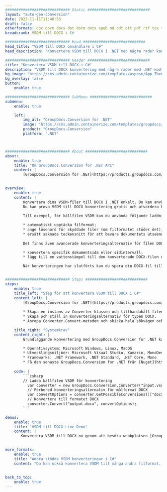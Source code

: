 ```yaml
---
############################# Static ############################
layout: "auto-gen-conversion"
date: 2022-11-11T11:40:53
draft: false
otherformats: doc docm docx dot dotm dotx epub md odt ott pdf rtf tex txt vdx vsdm vsdx vssm vssx vstm vstx vsx vtx xps
breadcrumb: VSDM till DOCX i C#

############################# Head ############################
head_title: "VSDM till DOCX omvandlare i C#"
head_description: "Konvertera VSDM till DOCX i .NET med några rader kod. Använd GroupDocs Document Conversion API för att konvertera över 160 filformat."

############################# Header ############################
title: "Konvertera VSDM till DOCX i C#"
description: "VSDM till DOCX konvertering med några rader med .NET-kod"
bg_image: "https://cms.admin.containerize.com/templates/aspose/App_Themes/V3/images/bg/header1.png"
bg_overlay: false
button:
    enable: true

############################# SubMenu ############################
submenu:
    enable: true

    left:
        img_alt: "GroupDocs.Conversion for .NET"
        image: "https://cms.admin.containerize.com/templates/groupdocs/images/product-logos/90x90-noborder/groupdocs-conversion-net.png"
        product: "GroupDocs.Conversion"
        platform: ".NET"



############################# About ############################
about:
    enable: true
    title: "Om GroupDocs.Conversion for .NET API"
    content: |
        [GroupDocs.Conversion for .NET](https://products.groupdocs.com/conversion/net/) kan användas för att konvertera Microsoft Word, Excel, PowerPoint, PDF, Visio och andra format. GroupDocs.Conversion är ett fristående API som är lämpligt för back-end och interna system där hög prestanda krävs. Det beror inte på någon programvara som Microsoft eller Open Office.
    

overview:
    enable: true
    content: |
        Konvertera dina VSDM-filer till DOCX i .NET enkelt. Du kan använda bara ett par C# kodrader i valfri plattform som du vill, som - Windows, Linux, macOS.
        Du kan prova VSDM till DOCX konvertering gratis och utvärdera konverteringsresultatens kvalitet. Tillsammans med enkla filkonverteringsscenarier kan du prova mer avancerade alternativ för att ladda källfilen VSDM och för att spara resultatet DOCX. 
        
        Till exempel, för källfilen VSDM kan du använda följande laddningsalternativ:

        * automatiskt upptäcka filformat;
        * ange lösenord för skyddade filer (om filformatet stöder det);
        * ersätt saknade teckensnitt för att bevara dokumentets utseende.
        
        Det finns även avancerade konverteringsalternativ för filen DOCX:

        * konvertera specifik dokumentsida eller sidintervall;
        * lägg till en vattenstämpel till den konverterade DOCX-filen och många fler.

        När konverteringen har slutförts kan du spara din DOCX-fil till den lokala filsökvägen eller någon tredje parts lagring som FTP, Amazon S3, Google Drive, Dropbox etc. Observera - för att konvertera VSDM till {{ TO}} det finns inget behov av någon ytterligare programvara installerad - som MS Office, Open Office, Adobe Acrobat Reader etc.


############################# Steps ############################
steps:
    enable: true
    title_left: "Steg för att konvertera VSDM till DOCX i C#"
    content_left: |
        [GroupDocs.Conversion for .NET](https://products.groupdocs.com/conversion/net/) gör det enkelt för utvecklare att konvertera en VSDM-fil till DOCX med några rader kod.
        
        * Skapa en instans av Converter-klassen och tillhandahåll filen VSDM med den fullständiga sökvägen
        * Skapa och ställ in Konverteringsalternativ för typen DOCX.
        * Anropa Converter.Convert-metoden och skicka hela sökvägen och formatet (DOCX) som en parameter

    title_right: "Systemkrav"
    content_right: |
        Grundläggande konvertering med GroupDocs.Conversion for .NET kan göras med bara några enkla steg. Våra API:er stöds på alla större plattformar och operativsystem. Innan du kör koden nedan, se till att du har följande förutsättningar installerade på ditt system.

        * Operativsystem: Microsoft Windows, Linux, MacOS
        * Utvecklingsmiljöer: Microsoft Visual Studio, Xamarin, MonoDevelop
        * Frameworks: .NET Framework, .NET Standard, .NET Core, Mono
        * Få den senaste GroupDocs.Conversion for .NET från [Nuget](https://www.nuget.org/packages/groupdocs.conversion)
         
    code: |
        ```csharp    
        // Ladda källfilen VSDM för konvertering
          var converter = new GroupDocs.Conversion.Converter("input.vsdm");
          // Förbered konverteringsalternativ för målformat DOCX
          var convertOptions = converter.GetPossibleConversions()["docx"].ConvertOptions;
          // Konvertera till formatet DOCX
          converter.Convert("output.docx", convertOptions);
        ```

demos:
    enable: true
    title: "VSDM till DOCX Live Demo"
    content: |
       Konvertera VSDM till DOCX nu genom att besöka webbplatsen [GroupDocs.Conversion App](https://products.groupdocs.app/conversion/family). Onlinedemo har följande fördelar
          

more_formats:
    enable: true
    title: "Andra stödda VSDM konverteringar i C#"
    content: "Du kan också konvertera VSDM till många andra filformat. Se listan nedan."
       
       
back_to_top:
    enable: true
---
```

